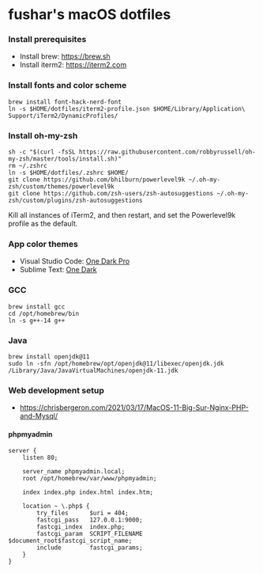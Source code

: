 # fushar's macOS dotfiles

### Install prerequisites

- Install brew: https://brew.sh
- Install iterm2: https://iterm2.com

### Install fonts and color scheme

```
brew install font-hack-nerd-font
ln -s $HOME/dotfiles/iterm2-profile.json $HOME/Library/Application\ Support/iTerm2/DynamicProfiles/
```

### Install oh-my-zsh

```
sh -c "$(curl -fsSL https://raw.githubusercontent.com/robbyrussell/oh-my-zsh/master/tools/install.sh)"
rm ~/.zshrc
ln -s $HOME/dotfiles/.zshrc $HOME/
git clone https://github.com/bhilburn/powerlevel9k ~/.oh-my-zsh/custom/themes/powerlevel9k
git clone https://github.com/zsh-users/zsh-autosuggestions ~/.oh-my-zsh/custom/plugins/zsh-autosuggestions
```

Kill all instances of iTerm2, and then restart, and set the Powerlevel9k profile as the default.

### App color themes

- Visual Studio Code: [One Dark Pro](https://marketplace.visualstudio.com/items?itemName=zhuangtongfa.Material-theme)
- Sublime Text: [One Dark](https://packagecontrol.io/packages/Theme%20-%20One%20Dark)

### GCC

```
brew install gcc
cd /opt/homebrew/bin
ln -s g++-14 g++
```

### Java

```
brew install openjdk@11
sudo ln -sfn /opt/homebrew/opt/openjdk@11/libexec/openjdk.jdk /Library/Java/JavaVirtualMachines/openjdk-11.jdk
```

### Web development setup

- https://chrisbergeron.com/2021/03/17/MacOS-11-Big-Sur-Nginx-PHP-and-Mysql/

#### phpmyadmin

```
server {
    listen 80;

    server_name phpmyadmin.local;
    root /opt/homebrew/var/www/phpmyadmin;

    index index.php index.html index.htm;

    location ~ \.php$ {
        try_files      $uri = 404;
        fastcgi_pass   127.0.0.1:9000;
        fastcgi_index  index.php;
        fastcgi_param  SCRIPT_FILENAME $document_root$fastcgi_script_name;
        include        fastcgi_params;
    }
}
```
